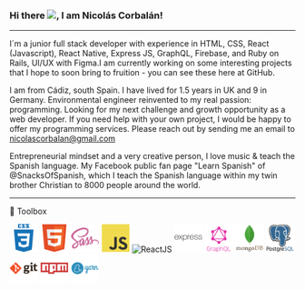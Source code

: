 ### Hi there <img src="https://raw.githubusercontent.com/MartinHeinz/MartinHeinz/master/wave.gif" width="30px">, I am Nicolás Corbalán!

***

I´m a junior full stack developer with experience in HTML, CSS, React (Javascript), React Native, Express JS, GraphQL, Firebase, and Ruby on Rails, UI/UX with Figma.I am currently working on some interesting projects that I hope to soon bring to fruition - you can see these here at GitHub.

I am from Cádiz, south Spain. I have lived for 1.5 years in UK and 9 in Germany. Environmental engineer reinvented to my real passion: programming. Looking for my next challenge and growth opportunity as a web developer. If you need help with your own project, I would be happy to offer my programming services. Please reach out by sending me an email to nicolascorbalan@gmail.com

Entrepreneurial mindset and a very creative person, I love music & teach the Spanish language. My Facebook public fan page "Learn Spanish" of @SnacksOfSpanish, which I teach the Spanish language within my twin brother Christian to 8000 people around the world. 


***

🧰 Toolbox

<img src="https://github.com/devicons/devicon/blob/master/icons/css3/css3-plain-wordmark.svg" alt="CSS" width="50" height="50"/> <img src="https://github.com/devicons/devicon/blob/master/icons/html5/html5-original.svg" alt="HTML" width="50" height="50"/> <img src="https://github.com/devicons/devicon/blob/master/icons/sass/sass-original.svg" alt="Sass" width="50" height="50"/> 
<img src="https://github.com/devicons/devicon/blob/master/icons/javascript/javascript-original.svg" alt="JavaScript" width="50" height="50"/> 
<img src="https://github.com/devicons/devicon/blob/master/icons/react/reactjs-original-wordmark.svg" alt="ReactJS" width="50" height="50"/> 
<img src="https://github.com/devicons/devicon/blob/master/icons/express/express-original-wordmark.svg" alt="ExpressJS" width="50" height="50"/> 
<img src="https://github.com/devicons/devicon/blob/master/icons/graphql/graphql-plain-wordmark.svg" alt="GraphQL" width="50" height="50"/>
<img src="https://github.com/devicons/devicon/blob/master/icons/mongodb/mongodb-original-wordmark.svg" alt="MongoDB" width="50" height="50"/>
<img src="https://github.com/devicons/devicon/blob/master/icons/postgresql/postgresql-original-wordmark.svg" alt="PostgreSQL" width="50" height="50"/>
<img src="https://github.com/devicons/devicon/blob/master/icons/git/git-original-wordmark.svg" alt="Git" width="50" height="50"/>
<img src="https://github.com/devicons/devicon/blob/master/icons/npm/npm-original-wordmark.svg" alt="npm" width="50" height="50"/> <img src="https://github.com/devicons/devicon/blob/master/icons/yarn/yarn-original-wordmark.svg" alt="yarn" width="50" height="50"/> 
